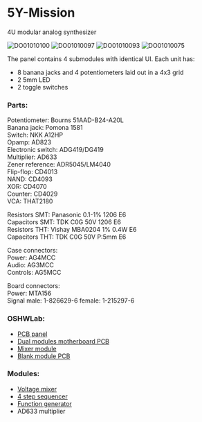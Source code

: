 # 5Y-Mission
4U modular analog synthesizer

![DO01010100](https://github.com/user-attachments/assets/a179f3bf-0e48-4b2a-aabe-40f20e4d5fc2)
![DO01010097](https://github.com/user-attachments/assets/ccfddc11-c55d-440f-ba04-e2dde9375894)
![DO01010093](https://github.com/user-attachments/assets/e63438fa-7d7e-4901-8d84-6e5fb9a56464)
![DO01010075](https://github.com/user-attachments/assets/7f628598-0f29-4e7c-9a73-57b15dd39904)

The panel contains 4 submodules with identical UI. Each unit has:  
* 8 banana jacks and 4 potentiometers laid out in a 4x3 grid  
* 2 5mm LED  
* 2 toggle switches  

### Parts:  
Potentiometer: Bourns 51AAD-B24-A20L  
Banana jack: Pomona 1581  
Switch: NKK A12HP  
Opamp: AD823  
Electronic switch: ADG419/DG419  
Multiplier: AD633  
Zener reference: ADR5045/LM4040  
Flip-flop: CD4013  
NAND: CD4093  
XOR: CD4070  
Counter: CD4029  
VCA: THAT2180  

Resistors SMT: Panasonic 0.1-1% 1206 E6  
Capacitors SMT: TDK C0G 50V 1206 E6  
Resistors THT: Vishay MBA0204 1% 0.4W E6  
Capacitors THT: TDK C0G 50V P:5mm E6  

Case connectors:  
Power: AG4MCC  
Audio: AG3MCC  
Controls: AG5MCC  

Board connectors:  
Power: MTA156  
Signal male: 1-826629-6 female:  1-215297-6  

### OSHWLab:
* [PCB panel](https://oshwlab.com/com.poed/panel-typ-i)
* [Dual modules motherboard PCB](https://oshwlab.com/com.poed/motherboard)
* [Mixer module](https://oshwlab.com/com.poed/4u-mixer)
* [Blank module PCB](https://oshwlab.com/com.poed/blank)

### Modules:
* [Voltage mixer](Modules/Mixer.md)
* [4 step sequencer](Modules/Sequencer.md)
* [Function generator](Modules/Function.md)
* AD633 multiplier
